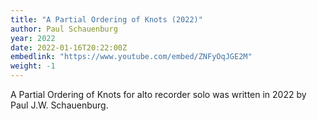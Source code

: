 ```yaml
---
title: "A Partial Ordering of Knots (2022)"
author: Paul Schauenburg
year: 2022
date: 2022-01-16T20:22:00Z
embedlink: "https://www.youtube.com/embed/ZNFyOqJGE2M"
weight: -1
---
```

A Partial Ordering of Knots for alto recorder solo was written in 2022 by Paul J.W. Schauenburg.
